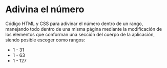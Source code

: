 # Adivina el número
Código HTML y CSS para adivinar el número dentro de un rango, manejando todo dentro de una misma página mediante la modificación de
los elementos que conforman una sección del cuerpo de la aplicación, siendo posible escoger como rangos:
  * 1 - 31
  * 1 - 63
  * 1 - 127
